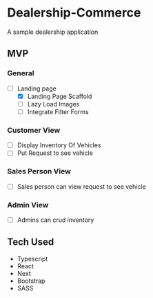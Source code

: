 # Dealership-Commerce

A sample dealership application

## MVP

### General

- [ ] Landing page
  - [x] Landing Page Scaffold
  - [ ] Lazy Load Images
  - [ ] Integrate Filter Forms

### Customer View

- [ ] Display Inventory Of Vehicles
- [ ] Put Request to see vehicle

### Sales Person View

- [ ] Sales person can view request to see vehicle

### Admin View

- [ ] Admins can crud inventory

## Tech Used

- Typescript
- React
- Next
- Bootstrap
- SASS
